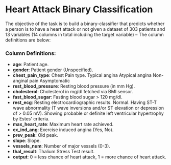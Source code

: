 # Heart Attack Binary Classification

The objective of the task is to build a binary-classifier that predicts whether a person is to have a heart attack or not given a dataset of 303 patients and 13 variables (14 columns in total including the target variable) – The column definitions are below:

### Column Definitions:

- **age**: Patient age.
- **gender**: Patient gender (Unspecified).
- **chest_pain_type**: Chest Pain type.
        Typical angina
        Atypical angina
        Non-anginal pain
        Asymptomatic
- **rest_blood_pressure**: Resting blood pressure (in mm Hg).
- **cholesterol**: Cholesterol in mg/dl fetched via BMI sensor.
- **fast_blood_sugar**: Fasting blood sugar > 120 mg/dl.
- **rest_ecg**: Resting electrocardiographic results.
        Normal.
        Having ST-T wave abnormality (T wave inversions and/or ST elevation or depression of > 0.05 mV).
        Showing probable or definite left ventricular hypertrophy by Estes' criteria.
- **max_heart_rate**: Maximum heart rate achieved.
- **ex_ind_ang**: Exercise induced angina (Yes, No).
- **prev_peak**: Old peak.
- **slope**: Slope.
- **vessels_num**: Number of major vessels (0-3).
- **thal_result**: Thalium Stress Test result.
- **output**: 0 = less chance of heart attack, 1 = more chance of heart attack.
<br><br>


